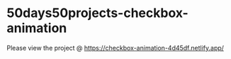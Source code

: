 # 50days50projects-checkbox-animation

Please view the project @ https://checkbox-animation-4d45df.netlify.app/